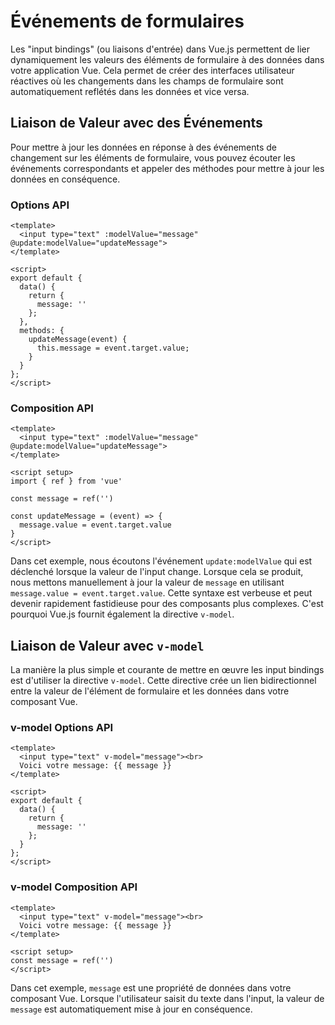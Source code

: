 # Événements de formulaires

Les "input bindings" (ou liaisons d'entrée) dans Vue.js permettent de lier dynamiquement les valeurs des éléments de formulaire à des données dans votre application Vue. Cela permet de créer des interfaces utilisateur réactives où les changements dans les champs de formulaire sont automatiquement reflétés dans les données et vice versa.

## Liaison de Valeur avec des Événements

Pour mettre à jour les données en réponse à des événements de changement sur les éléments de formulaire, vous pouvez écouter les événements correspondants et appeler des méthodes pour mettre à jour les données en conséquence.

### Options API

```vue
<template>
  <input type="text" :modelValue="message" @update:modelValue="updateMessage">
</template>

<script>
export default {
  data() {
    return {
      message: ''
    };
  },
  methods: {
    updateMessage(event) {
      this.message = event.target.value;
    }
  }
};
</script>
```

### Composition API

```vue
<template>
  <input type="text" :modelValue="message" @update:modelValue="updateMessage">
</template>

<script setup>
import { ref } from 'vue'

const message = ref('')

const updateMessage = (event) => {
  message.value = event.target.value
}
</script>
```

Dans cet exemple, nous écoutons l'événement `update:modelValue` qui est déclenché lorsque la valeur de l'input change. Lorsque cela se produit, nous mettons manuellement à jour la valeur de `message` en utilisant `message.value = event.target.value`. Cette syntaxe est verbeuse et peut devenir rapidement fastidieuse pour des composants plus complexes. C'est pourquoi Vue.js fournit également la directive `v-model`.

## Liaison de Valeur avec `v-model`

La manière la plus simple et courante de mettre en œuvre les input bindings est d'utiliser la directive `v-model`. Cette directive crée un lien bidirectionnel entre la valeur de l'élément de formulaire et les données dans votre composant Vue.

### v-model Options API

```vue
<template>
  <input type="text" v-model="message"><br>
  Voici votre message: {{ message }}
</template>

<script>
export default {
  data() {
    return {
      message: ''
    };
  }
};
</script>
```

### v-model Composition API

```vue
<template>
  <input type="text" v-model="message"><br>
  Voici votre message: {{ message }}
</template>

<script setup>
const message = ref('')
</script>
```

Dans cet exemple, `message` est une propriété de données dans votre composant Vue. Lorsque l'utilisateur saisit du texte dans l'input, la valeur de `message` est automatiquement mise à jour en conséquence.
